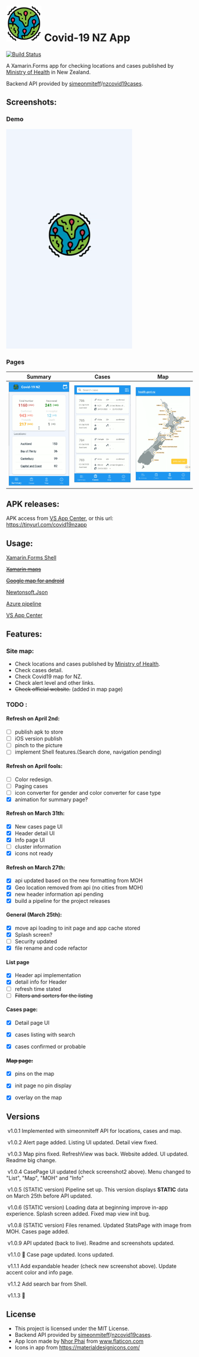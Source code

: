 # <img src="./assets/epidemic_512.png" alt="Icon" width="96" />      Covid-19 NZ App
[![Build Status](https://dev.azure.com/shawyunz/Covid19NZApp/_apis/build/status/Covid19nz%20APK?branchName=master)](https://dev.azure.com/shawyunz/Covid19NZApp/_build/latest?definitionId=2&branchName=master)

A Xamarin.Forms app for checking locations and cases published by [Ministry of Health](https://www.health.govt.nz/our-work/diseases-and-conditions/covid-19-novel-coronavirus/covid-19-current-cases) in New Zealand.

Backend API provided by [simeonmiteff](https://github.com/simeonmiteff)/[nzcovid19cases](https://github.com/simeonmiteff/nzcovid19cases).



## Screenshots:

### Demo
<img src=".\assets\Covid19AppDemo.gif" width="340"/>

### Pages
|                      Summary                      |                       Cases                       |                        Map                        |
| :-----------------------------------------------: | :-----------------------------------------------: | :-----------------------------------------------: |
| <img src=".\assets\screenshot1.png" width="240" > | <img src=".\assets\screenshot2.png" width="240" > | <img src=".\assets\screenshot3.png" width="240" > |



## APK releases:

APK access from [VS App Center](https://tinyurl.com/covid19nzapp), or this url: https://tinyurl.com/covid19nzapp




## Usage:

[Xamarin.Forms Shell](https://docs.microsoft.com/en-us/xamarin/xamarin-forms/app-fundamentals/shell/)

~~[Xamarin maps](https://docs.microsoft.com/en-us/xamarin/xamarin-forms/user-interface/map/)~~

~~[Google map for android](https://developers.google.com/maps/documentation/android-sdk/intro)~~

[Newtonsoft.Json](https://github.com/JamesNK/Newtonsoft.Json)

[Azure pipeline](https://dev.azure.com/)

[VS App Center](https://appcenter.ms/)



## Features:

### Site map:

* Check locations and cases published by [Ministry of Health](https://www.health.govt.nz/our-work/diseases-and-conditions/covid-19-novel-coronavirus/covid-19-current-cases).
* Check cases detail.
* Check Covid19 map for NZ.
* Check alert level and other links.
* ~~Check official website.~~ (added in map page)



### TODO :

#### Refresh on April 2nd:

- [ ] publish apk to store
- [ ] iOS version publish
- [ ] pinch to the picture
- [ ] implement Shell features.(Search done, navigation pending)

#### Refresh on April fools:

- [ ] Color redesign.
- [ ] Paging cases
- [ ] icon converter for gender and color converter for case type
- [x] animation for summary page?

#### Refresh on March 31th:

- [x] New cases page UI
- [x] Header detail UI
- [x] Info page UI
- [ ] cluster information
- [x] icons not ready

#### Refresh on March 27th:

- [x] api updated based on the new formatting from MOH
- [x] Geo location removed from api (no cities from MOH)
- [x] new header information api pending
- [x] build a pipeline for the project releases

#### General (March 25th):

- [x] move api loading to init page and app cache stored
- [x] Splash screen?
- [ ] Security updated
- [x] file rename and code refactor

#### List page

- [x] Header api implementation
- [x] detail info for Header
- [ ] refresh time stated
- [ ] ~~Filters and sorters for the listing~~

#### Cases page:

- [x] Detail page UI
- [x] cases listing with search
- [x] cases confirmed or probable


####  ~~Map page:~~

- [x] pins on the map
- [x] init page no pin display
- [x] overlay on the map




## Versions

​	v1.0.1	Implemented with simeonmiteff API for locations, cases and map.

​	v1.0.2	Alert page added. Listing UI updated. Detail view fixed.

​	v1.0.3	Map pins fixed. RefreshView was back. Website added. UI updated. Readme big change.

​	v1.0.4	CasePage UI updated (check screenshot2 above). Menu changed to "List", "Map", "MOH" and "Info"

​	v1.0.5	(STATIC version) Pipeline set up. This version displays **STATIC** data on March 25th before API updated.

​	v1.0.6	(STATIC version) Loading data at beginning improve in-app experience. Splash screen added. Fixed map view init bug.

​	v1.0.8	(STATIC version) Files renamed. Updated StatsPage with image from MOH. Cases page added.

​	v1.0.9	API updated (back to live). Readme and screenshots updated.

​	v1.1.0	:tada: Case page updated. Icons updated.

​	v1.1.1	Add expandable header (check new screenshot above). Update accent color and info page.

​	v1.1.2	Add search bar from Shell.

​	v1.1.3	:construction:



## License

* This project is licensed under the MIT License.
* Backend API provided by [simeonmiteff](https://github.com/simeonmiteff)/[nzcovid19cases](https://github.com/simeonmiteff/nzcovid19cases).
* App Icon made by [Nhor Phai](https://www.flaticon.com/authors/nhor-phai) from www.flaticon.com
* Icons in app from https://materialdesignicons.com/

